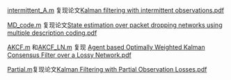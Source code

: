 [intermittent_A.m](./intermittent_A.m) 复现论文[Kalman filtering with intermittent observations.pdf](.\Kalman_filtering_with_intermittent_observations.pdf)

[MD_code.m](./MD_code.m) 复现论文[State estimation over packet dropping networks using multiple description coding.pdf](./State_estimation_over_packet_dropping_networks_using_multiple_description_coding.pdf)

 [AKCF.m](./AKCF.m) 和[AKCF_LN.m](./AKCF_LN.m) 复现 [Agent based Optimally Weighted Kalman Consensus Filter over a Lossy Network.pdf](./Agent_based_Optimally_Weighted_Kalman_Consensus_Filter_over_a_Lossy_Network.pdf)

 [Partial.m](./Partial.m)复现论文[Kalman Filtering with Partial Observation Losses.pdf](./Kalman%20Filtering%20with%20Partial%20Observation%20Losses.pdf)

